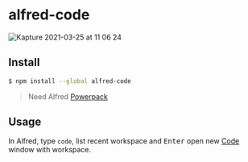 # alfred-code

![Kapture 2021-03-25 at 11 06 24](https://user-images.githubusercontent.com/14831261/112413502-48ed8c80-8d5b-11eb-99fa-8920339ffcd1.gif)

## Install

```bash
$ npm install --global alfred-code
```

> Need Alfred [Powerpack](https://www.alfredapp.com/powerpack/)

## Usage

In Alfred, type `code`, list recent workspace and <kbd>Enter</kbd> open new [Code](https://code.visualstudio.com/) window with workspace.
